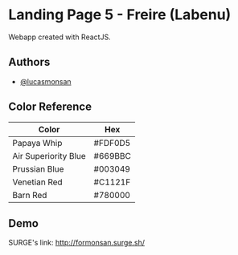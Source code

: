 
# Landing Page 5 - Freire (Labenu)

Webapp created with ReactJS.


## Authors

- [@lucasmonsan](https://github.com/lucasmonsan)

## Color Reference

| Color             | Hex                                                                |
| ----------------- | ------------------------------------------------------------------ |
| Papaya Whip |#FDF0D5|
| Air Superiority Blue |#669BBC|
| Prussian Blue |#003049|
| Venetian Red |#C1121F|
| Barn Red |#780000|

## Demo

SURGE's link: http://formonsan.surge.sh/
